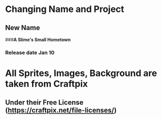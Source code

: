 # Changing Name and Project

## New Name
###**A Slime's Small Hometown**
### Release date Jan 10

# All Sprites, Images, Background are taken from **Craftpix** 
## Under their **Free License** (https://craftpix.net/file-licenses/)
